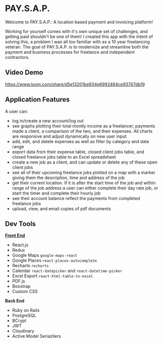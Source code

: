 # PAY.S.A.P.

Welcome to PAY.S.A.P.: A location based payment and invoicing platform!

Working for yourself comes with it's own unique set of challenges, and getting paid shouldn't be one of them! I created this app with the intent of solving this, a problem I was all too familiar with as a 10 year freelancing veteran. The goal of PAY.S.A.P. is to modernize and streamline both the payment and business processes for freelance and independent contractors.

## Video Demo
https://www.loom.com/share/d5e13201be934e6992464ce93747db19

## Application Features

A user can: 

* log in/create a new account/log out
* see graphs plotting their total montly income as a freelancer, payments made a client, a comparison of the two, and their expenses. All charts are responsive and adjust dynamically on new user input
* add, edit, and delete expenses as well as filter by category and date range
* export data from their expense table, closed client jobs table, and closed freelance jobs table to an Excel spreadsheet
* create a new job as a client, and can update or delete any of these open client jobs
* see all of their upcoming freelance jobs plotted on a map with a marker giving them the description, time and address of the job
* get their current location. If it is after the start time of the job and within range of the job address a user can either complete their day rate job, or start the timer and complete their hourly job
* see their account balance reflect the payments from completed freelance jobs 
* upload, view, and email copies of pdf documents

## Dev Tools

[**Front End**](https://github.com/rachaelghorbani/paysap-frontend)
* React.js
* Redux
* Google Maps `google-maps-react`
* Google Places `react-places-autocomplete`
* Recharts `recharts`
* Calendar `react-datepicker` and `react-datetime-picker`
* Excel Export `react-html-table-to-excel`
* PDF.js
* Boostrap
* Custom CSS

**Back End**
* Ruby on Rails
* PostgreSQL
* BCrypt
* JWT
* Cloudinary
* Active Model Seriazliers


